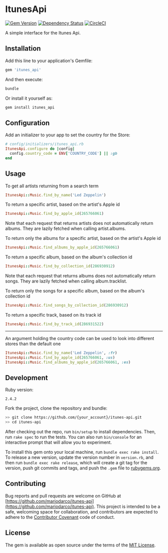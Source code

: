 # ItunesApi

[![Gem Version](https://badge.fury.io/rb/itunes_api.svg)](https://badge.fury.io/rb/itunes_api) [![Dependency Status](https://gemnasium.com/badges/github.com/mariodarco/itunes-api.svg)](https://gemnasium.com/github.com/mariodarco/itunes-api) [![CircleCI](https://circleci.com/gh/mariodarco/itunes-api/tree/master.svg?style=shield)](https://circleci.com/gh/mariodarco/itunes-api/tree/master)

A simple interface for the Itunes Api.

## Installation

Add this line to your application's Gemfile:

```ruby
gem 'itunes_api'
```

And then execute:

```ruby
bundle
```

Or install it yourself as:

```ruby
gem install itunes_api
```

## Configuration

Add an initializer to your app to set the country for the Store:

```ruby
# config/initializers/itunes_api.rb
ItunesApi.configure do |config|
  config.country_code = ENV['COUNTRY_CODE'] || :gb
end
```

## Usage

To get all artists returning from a search term

```ruby
ItunesApi::Music.find_by_name('Led Zeppelin')
```

To return a specific artist, based on the artist's Apple id

```ruby
ItunesApi::Music.find_by_apple_id(265766061)
```

Note that each request that returns artists does not automatically return albums.
They are lazily fetched when calling artist.albums.

To return only the albums for a specific artist, based on the artist's Apple id

```ruby
ItunesApi::Music.find_albums_by_apple_id(265766061)
```

To return a specific album, based on the album's collection id

```ruby
ItunesApi::Music.find_by_collection_id(286930912)
```

Note that each request that returns albums does not automatically return songs.
They are lazily fetched when calling album.tracklist.

To return only the songs for a specific album, based on the album's collection id

```ruby
ItunesApi::Music.find_songs_by_collection_id(286930912)
```

To return a specific track, based on its track id

```ruby
ItunesApi::Music.find_by_track_id(286931522)
```

---

An argument holding the country code can be used to look into different stores than the default one

```ruby
ItunesApi::Music.find_by_name('Led Zeppelin', :fr)
ItunesApi::Music.find_by_apple_id(265766061, :us)
ItunesApi::Music.find_albums_by_apple_id(265766061, :es)
```

## Development

Ruby version:

```text
2.4.2
```

Fork the project, clone the repository and bundle:

```bash
>> git clone https://github.com/{your_account}/itunes-api.git
>> cd itunes-api
```

After checking out the repo, run `bin/setup` to install dependencies. Then, run `rake spec` to run the tests. You can also run `bin/console` for an interactive prompt that will allow you to experiment.

To install this gem onto your local machine, run `bundle exec rake install`. To release a new version, update the version number in `version.rb`, and then run `bundle exec rake release`, which will create a git tag for the version, push git commits and tags, and push the `.gem` file to [rubygems.org](https://rubygems.org).

## Contributing

Bug reports and pull requests are welcome on GitHub at [https://github.com/mariodarco/itunes-api](https://github.com/mariodarco/itunes-api). This project is intended to be a safe, welcoming space for collaboration, and contributors are expected to adhere to the [Contributor Covenant](http://contributor-covenant.org) code of conduct.

## License

The gem is available as open source under the terms of the [MIT License](http://opensource.org/licenses/MIT).
